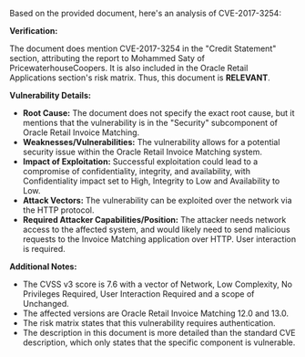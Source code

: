 Based on the provided document, here's an analysis of CVE-2017-3254:

**Verification:**

The document does mention CVE-2017-3254 in the "Credit Statement" section, attributing the report to Mohammed Saty of PricewaterhouseCoopers. It is also included in the Oracle Retail Applications section's risk matrix. Thus, this document is **RELEVANT**.

**Vulnerability Details:**

*   **Root Cause:** The document does not specify the exact root cause, but it mentions that the vulnerability is in the "Security" subcomponent of Oracle Retail Invoice Matching. 
*   **Weaknesses/Vulnerabilities:** The vulnerability allows for a potential security issue within the Oracle Retail Invoice Matching system.
*   **Impact of Exploitation:** Successful exploitation could lead to a compromise of confidentiality, integrity, and availability, with Confidentiality impact set to High, Integrity to Low and Availability to Low.
*   **Attack Vectors:** The vulnerability can be exploited over the network via the HTTP protocol.
*   **Required Attacker Capabilities/Position:** The attacker needs network access to the affected system, and would likely need to send malicious requests to the Invoice Matching application over HTTP. User interaction is required.

**Additional Notes:**

*   The CVSS v3 score is 7.6 with a vector of Network, Low Complexity, No Privileges Required, User Interaction Required and a scope of Unchanged.
*   The affected versions are Oracle Retail Invoice Matching 12.0 and 13.0.
*   The risk matrix states that this vulnerability requires authentication.
*   The description in this document is more detailed than the standard CVE description, which only states that the specific component is vulnerable.